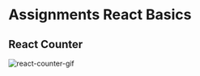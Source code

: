 # Assignments React Basics

## React Counter

![react-counter-gif](https://media1.giphy.com/media/v1.Y2lkPTc5MGI3NjExcGRwbmwzYjFscWRrcnY4c2NvY2dtYWRhcTUxenEzcXM3OWpmejU3cSZlcD12MV9pbnRlcm5hbF9naWZfYnlfaWQmY3Q9Zw/njeNV4I60B07llhwUk/giphy.gif)
